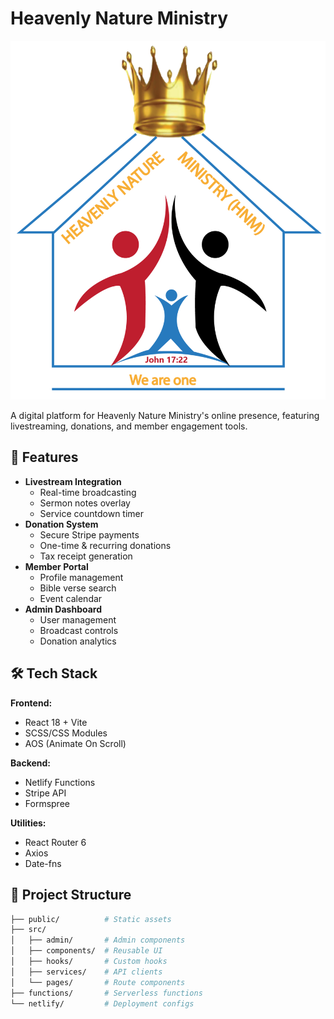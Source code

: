# Heavenly Nature Ministry

![HNM Logo](/public/logo.png)

A digital platform for Heavenly Nature Ministry's online presence, featuring livestreaming, donations, and member engagement tools.

## 🌟 Features

- **Livestream Integration**
  - Real-time broadcasting
  - Sermon notes overlay
  - Service countdown timer
- **Donation System**
  - Secure Stripe payments
  - One-time & recurring donations
  - Tax receipt generation
- **Member Portal**
  - Profile management
  - Bible verse search
  - Event calendar
- **Admin Dashboard**
  - User management
  - Broadcast controls
  - Donation analytics

## 🛠 Tech Stack

**Frontend:**
- React 18 + Vite
- SCSS/CSS Modules
- AOS (Animate On Scroll)

**Backend:**
- Netlify Functions
- Stripe API
- Formspree

**Utilities:**
- React Router 6
- Axios
- Date-fns

## 📂 Project Structure

```bash
├── public/          # Static assets
├── src/
│   ├── admin/       # Admin components
│   ├── components/  # Reusable UI
│   ├── hooks/       # Custom hooks
│   ├── services/    # API clients
│   └── pages/       # Route components
├── functions/       # Serverless functions
└── netlify/         # Deployment configs

